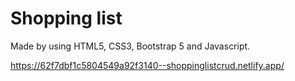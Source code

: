 # Shopping list 
Made by using HTML5, CSS3, Bootstrap 5 and Javascript.

https://62f7dbf1c5804549a92f3140--shoppinglistcrud.netlify.app/
